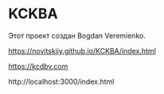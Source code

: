 # KCKBA

Этот проект создан Bogdan Veremienko.


https://novitskiiy.github.io/KCKBA/index.html

https://kcdbv.com

http://localhost:3000/index.html
